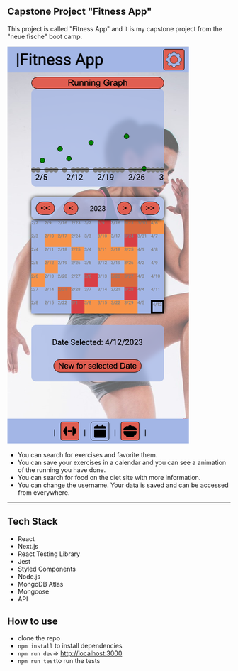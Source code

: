## Capstone Project "Fitness App"

This project is called "Fitness App" and it is my capstone project from the "neue fische" boot camp.

![Fitness App Image](/public/fitness_app.png)

- You can search for exercises and favorite them.
- You can save your exercises in a calendar and you can see a animation of the running you have done.
- You can search for food on the diet site with more information.
- You can change the username. Your data is saved and can be accessed from everywhere.

---

## Tech Stack

- React
- Next.js
- React Testing Library
- Jest
- Styled Components
- Node.js
- MongoDB Atlas
- Mongoose
- API

## How to use

- clone the repo
- `npm install` to install dependencies
- `npm run dev`=> [http://localhost:3000](http://localhost:3000)
- `npm run test`to run the tests

